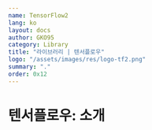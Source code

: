 ```yaml
---
name: TensorFlow2
lang: ko
layout: docs
author: GKO95
category: Library
title: "라이브러리 | 텐서플로우"
logo: "/assets/images/res/logo-tf2.png"
summary: "."
order: 0x12
---
```

# **텐서플로우: 소개**

